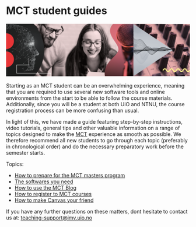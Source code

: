 # MCT student guides

![mct-banner](assets/img/mct-banner.png)

Starting as an MCT student can be an overwhelming experience, meaning that you are required to use several new software tools and online environments from the start to be able to follow the course materials. Additionally, since you will be a student at both UiO and NTNU, the course registration process can be more confusing than usual. 

In light of this, we have made a guide featuring step-by-step instructions, video tutorials, general tips and other valuable information on a range of topics designed to make the [MCT](https://www.uio.no/english/studies/programmes/mct-master/) experience as smooth as possible. We therefore recommend all new students to go through each topic (preferably in chronological order) and do the necessary preparatory work before the semester starts.

Topics:
* [How to prepare for the MCT masters program](https://github.com/MCT-master/Guides/wiki/How-to-prepare-for-the-MCT-masters-program)
* [The softwares you need](https://github.com/MCT-master/Guides/wiki/The-softwares-you-need)
* [How to use the MCT Blog](https://github.com/MCT-master/Guides/wiki/How-to-use-the-MCT-Blog)
* [How to register to MCT courses](https://github.com/MCT-master/Guides/wiki/How-to-register-to-MCT-courses)
* [How to make Canvas your friend](https://github.com/MCT-master/Guides/wiki/Setting-up-Canvas)

If you have any further questions on these matters, dont hesitate to contact us at:
teaching-support@imv.uio.no 
